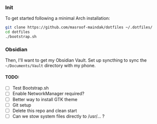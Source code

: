 ### Init

To get started following a minimal Arch installation:

```bash
git clone https://github.com/masroof-maindak/dotfiles ~/.dotfiles/
cd dotfiles
./bootstrap.sh
```

### Obsidian

Then, I'll want to get my Obsidian Vault. Set up syncthing to sync the `~/Documents/Vault` directory with my phone.

#### TODO:

- [ ] Test Bootstrap.sh
- [ ] Enable NetworkManager required?
- [ ] Better way to install GTK theme
- [ ] Git setup
- [ ] Delete this repo and clean start
- [ ] Can we stow system files directly to /usr/... ?